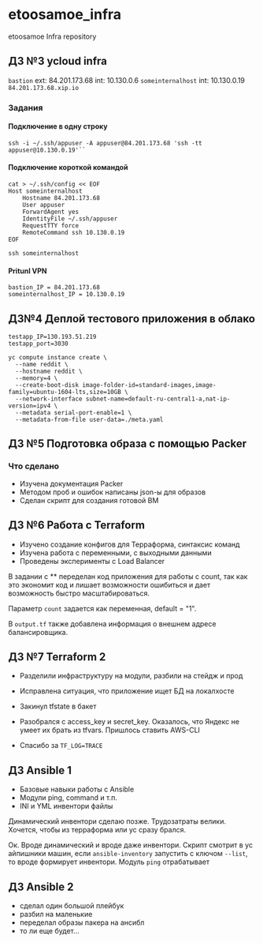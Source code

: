 # etoosamoe_infra
etoosamoe Infra repository

## ДЗ №3 ycloud infra

``bastion`` ext: 84.201.173.68 int: 10.130.0.6
``someinternalhost`` int: 10.130.0.19
``84.201.173.68.xip.io``

### Задания

#### Подключение в одну строку

```
ssh -i ~/.ssh/appuser -A appuser@84.201.173.68 'ssh -tt appuser@10.130.0.19'``
```

#### Подключение короткой командой

```
cat > ~/.ssh/config << EOF
Host someinternalhost
    Hostname 84.201.173.68
    User appuser
    ForwardAgent yes
    IdentityFile ~/.ssh/appuser
    RequestTTY force
    RemoteCommand ssh 10.130.0.19
EOF

ssh someinternalhost
```

#### Pritunl VPN

```
bastion_IP = 84.201.173.68
someinternalhost_IP = 10.130.0.19
```

## ДЗ№4 Деплой тестового приложения в облако

```
testapp_IP=130.193.51.219
testapp_port=3030
```

```
yc compute instance create \
  --name reddit \
  --hostname reddit \
  --memory=4 \
  --create-boot-disk image-folder-id=standard-images,image-family=ubuntu-1604-lts,size=10GB \
  --network-interface subnet-name=default-ru-central1-a,nat-ip-version=ipv4 \
  --metadata serial-port-enable=1 \
  --metadata-from-file user-data=./meta.yaml

```

## ДЗ №5 Подготовка образа с помощью Packer

### Что сделано
 - Изучена документация Packer
 - Методом проб и ошибок написаны json-ы для образов
 - Сделан скрипт для создания готовой ВМ


## ДЗ №6 Работа с Terraform

 - Изучено создание конфигов для Терраформа, синтаксис команд
 - Изучена работа с переменными, с выходными данными
 - Проведены эксперименты с Load Balancer

 В задании с ** переделан код приложения для работы с count, так как это экономит код и лишает возможности ошибиться и дает возможность быстро масштабироваться.

 Параметр ``count`` задается как переменная, default = "1".

 В ``output.tf`` также добавлена информация о внешнем адресе балансировщика.

## ДЗ №7 Terraform 2

- Разделили инфраструктуру на модули, разбили на стейдж и прод
- Исправлена ситуация, что приложение ищет БД на локалхосте
- Закинул tfstate в бакет
- Разобрался с access_key и secret_key. Оказалось, что Яндекс не умеет их брать из tfvars. Пришлось ставить AWS-CLI

- Спасибо за `TF_LOG=TRACE`

## ДЗ Ansible 1

 - Базовые навыки работы с Ansible
 - Модули ping, command и т.п.
 - INI и YML инвентори файлы

Динамический инвентори сделаю позже. Трудозатраты велики. Хочется, чтобы из терраформа или yc сразу брался.

Ок. Вроде динамический и вроде даже инвентори. Скрипт смотрит в yc айпишники машин, если `ansible-inventory` запустить с ключом `--list`, то вроде формирует инвентори. Модуль `ping` отрабатывает

## ДЗ Ansible 2

 - сделал один большой плейбук
 - разбил на маленькие
 - переделал образы пакера на ансибл
 - то ли еще будет...
